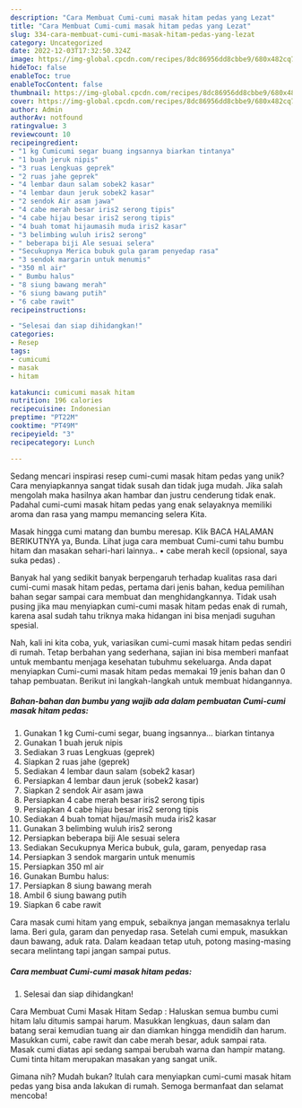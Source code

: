 ```yaml
---
description: "Cara Membuat Cumi-cumi masak hitam pedas yang Lezat"
title: "Cara Membuat Cumi-cumi masak hitam pedas yang Lezat"
slug: 334-cara-membuat-cumi-cumi-masak-hitam-pedas-yang-lezat
category: Uncategorized
date: 2022-12-03T17:32:50.324Z
image: https://img-global.cpcdn.com/recipes/8dc86956dd8cbbe9/680x482cq70/cumi-cumi-masak-hitam-pedas-foto-resep-utama.jpg
hideToc: false
enableToc: true
enableTocContent: false
thumbnail: https://img-global.cpcdn.com/recipes/8dc86956dd8cbbe9/680x482cq70/cumi-cumi-masak-hitam-pedas-foto-resep-utama.jpg
cover: https://img-global.cpcdn.com/recipes/8dc86956dd8cbbe9/680x482cq70/cumi-cumi-masak-hitam-pedas-foto-resep-utama.jpg
author: Admin
authorAv: notfound
ratingvalue: 3
reviewcount: 10
recipeingredient:
- "1 kg Cumicumi segar buang ingsannya biarkan tintanya"
- "1 buah jeruk nipis"
- "3 ruas Lengkuas geprek"
- "2 ruas jahe geprek"
- "4 lembar daun salam sobek2 kasar"
- "4 lembar daun jeruk sobek2 kasar"
- "2 sendok Air asam jawa"
- "4 cabe merah besar iris2 serong tipis"
- "4 cabe hijau besar iris2 serong tipis"
- "4 buah tomat hijaumasih muda iris2 kasar"
- "3 belimbing wuluh iris2 serong"
- " beberapa biji Ale sesuai selera"
- "Secukupnya Merica bubuk gula garam penyedap rasa"
- "3 sendok margarin untuk menumis"
- "350 ml air"
- " Bumbu halus"
- "8 siung bawang merah"
- "6 siung bawang putih"
- "6 cabe rawit"
recipeinstructions:

- "Selesai dan siap dihidangkan!"
categories:
- Resep
tags:
- cumicumi
- masak
- hitam

katakunci: cumicumi masak hitam 
nutrition: 196 calories
recipecuisine: Indonesian
preptime: "PT22M"
cooktime: "PT49M"
recipeyield: "3"
recipecategory: Lunch

---
```





Sedang mencari inspirasi resep cumi-cumi masak hitam pedas yang unik? Cara menyiapkannya sangat tidak susah dan tidak juga mudah. Jika salah mengolah maka hasilnya akan hambar dan justru cenderung tidak enak. Padahal cumi-cumi masak hitam pedas yang enak selayaknya memiliki aroma dan rasa yang mampu memancing selera Kita.





Masak hingga cumi matang dan bumbu meresap. Klik BACA HALAMAN BERIKUTNYA ya, Bunda. Lihat juga cara membuat Cumi-cumi tahu bumbu hitam dan masakan sehari-hari lainnya.. • cabe merah kecil (opsional, saya suka pedas) .

Banyak hal yang sedikit banyak berpengaruh terhadap kualitas rasa dari cumi-cumi masak hitam pedas, pertama dari jenis bahan, kedua pemilihan bahan segar sampai cara membuat dan menghidangkannya. Tidak usah pusing jika mau menyiapkan cumi-cumi masak hitam pedas enak di rumah, karena asal sudah tahu triknya maka hidangan ini bisa menjadi suguhan spesial.






Nah, kali ini kita coba, yuk, variasikan cumi-cumi masak hitam pedas sendiri di rumah. Tetap berbahan yang sederhana, sajian ini bisa memberi manfaat untuk membantu menjaga kesehatan tubuhmu sekeluarga. Anda dapat menyiapkan Cumi-cumi masak hitam pedas memakai 19 jenis bahan dan 0 tahap pembuatan. Berikut ini langkah-langkah untuk membuat hidangannya.

<!--inarticleads1-->

##### Bahan-bahan dan bumbu yang wajib ada dalam pembuatan Cumi-cumi masak hitam pedas:

1. Gunakan 1 kg Cumi-cumi segar, buang ingsannya... biarkan tintanya
1. Gunakan 1 buah jeruk nipis
1. Sediakan 3 ruas Lengkuas (geprek)
1. Siapkan 2 ruas jahe (geprek)
1. Sediakan 4 lembar daun salam (sobek2 kasar)
1. Persiapkan 4 lembar daun jeruk (sobek2 kasar)
1. Siapkan 2 sendok Air asam jawa
1. Persiapkan 4 cabe merah besar iris2 serong tipis
1. Persiapkan 4 cabe hijau besar iris2 serong tipis
1. Sediakan 4 buah tomat hijau/masih muda iris2 kasar
1. Gunakan 3 belimbing wuluh iris2 serong
1. Persiapkan  beberapa biji Ale sesuai selera
1. Sediakan Secukupnya Merica bubuk, gula, garam, penyedap rasa
1. Persiapkan 3 sendok margarin untuk menumis
1. Persiapkan 350 ml air
1. Gunakan  Bumbu halus:
1. Persiapkan 8 siung bawang merah
1. Ambil 6 siung bawang putih
1. Siapkan 6 cabe rawit


Cara masak cumi hitam yang empuk, sebaiknya jangan memasaknya terlalu lama. Beri gula, garam dan penyedap rasa. Setelah cumi empuk, masukkan daun bawang, aduk rata. Dalam keadaan tetap utuh, potong masing-masing secara melintang tapi jangan sampai putus. 

<!--inarticleads2-->

##### Cara membuat Cumi-cumi masak hitam pedas:


1. Selesai dan siap dihidangkan!

Cara Membuat Cumi Masak Hitam Sedap : Haluskan semua bumbu cumi hitam lalu ditumis sampai harum. Masukkan lengkuas, daun salam dan batang serai kemudian tuang air dan diamkan hingga mendidih dan harum. Masukkan cumi, cabe rawit dan cabe merah besar, aduk sampai rata. Masak cumi diatas api sedang sampai berubah warna dan hampir matang. Cumi tinta hitam merupakan masakan yang sangat unik. 

Gimana nih? Mudah bukan? Itulah cara menyiapkan cumi-cumi masak hitam pedas yang bisa anda lakukan di rumah. Semoga bermanfaat dan selamat mencoba!
